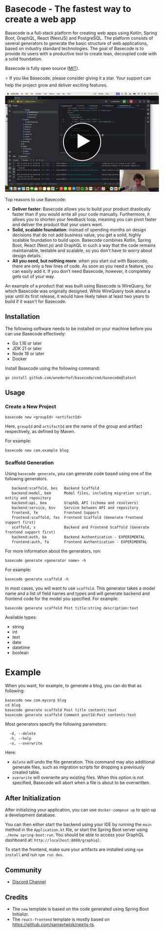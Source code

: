 # Basecode - The fastest way to create a web app

Basecode is a full-stack platform for creating web apps using Kotlin, Spring Boot, GraphQL, React (NextJS) and
PostgreSQL. The platform consists of several generators to generate the basic structure of web applications, based on
industry standard technologies. The goal of Basecode is to provide its users with a productive tool to
create lean, decoupled code with a solid foundation.

Basecode is fully open source ([MIT](LICENSE.md)).

⭐ If you like Basecode, please consider giving it a star. Your support can help the project grow and deliver exciting
features.

<a href="https://www.youtube.com/watch?v=rx9xL0nhot8"><img src="video-button.png"></a>

Top reasons to use Basecode:

- **Deliver faster**: Basecode allows you to build your product drastically faster than if
  you would write all your code manually. Furthermore, it allows you to shorten your feedback
  loop, meaning you can pivot faster and deliver the product that your users want.
- **Solid, scalable foundation**: instead of spending months on design decisions that
  do not add business value, you get a solid, highly scalable foundation to build upon.
  Basecode combines Kotlin, Spring Boot, React (Next.js) and GraphQL in such a way that
  the code remains maintainable, testable and scalable, so you don't have to worry about
  design details.
- **All you need, but nothing more**: when you start out with Basecode, there are only a
  few lines of code. As soon as you need a feature, you can easily add it. If you don't need
  Basecode, however, it completely gets out of your way.

An example of a product that was built using Basecode is WireQuery, for which Basecode was
originally designed. While WireQuery took about a year until its first release, it would
have likely taken at least two years to build if it wasn't for Basecode.

## Installation

The following software needs to be installed on your machine before you can use Basecode effectively:

- Go 1.16 or later
- JDK 21 or later
- Node 18 or later
- Docker

Install Basecode using the following command:

```shell
go install github.com/wnederhof/basecode/cmd/basecode@latest
```

## Usage

### Create a New Project

```
basecode new <groupId> <artifactId>
```

Here, `groupId` and `artifactId` are the name of the group and artifact respectively, as defined by Maven.

For example:

```
basecode new com.example blog
```

### Scaffold Generation

Using `basecode generate`, you can generate code based using one of the following generators.

```
   backend:scaffold, bes   Backend Scaffold
   backend:model, bem      Model files, including migration script, entity and repository
   backend:api, bea        GraphQL API (schema and resolvers)
   backend:service, bsv    Service between API and repository
   frontend, fe            Frontend Support
   frontend:scaffold, fes  Frontend Scaffold (Generate frontend support first)
   scaffold, s             Backend and Frontend Scaffold (Generate frontend support first)
   backend:auth, ba        Backend Authentication - EXPERIMENTAL
   frontend:auth, fa       Frontend Authentication - EXPERIMENTAL
```

For more information about the generators, run:

```
basecode generate <generator name> -h
```

For example:

```
basecode generate scaffold -h
```

In most cases, you will want to use `scaffold`. This generator takes a model name and a list of field names and types
and will generate backend and frontend code for the model you specified. For example:

```
basecode generate scaffold Post title:string description:text
```

Available types:

- string
- int
- text
- date
- datetime
- boolean

# Example

When you want, for example, to generate a blog, you can do that as following:

```
basecode new com.mycorp blog
cd blog
basecode generate scaffold Post title contents:text
basecode generate scaffold Comment postId:Post contents:text
```

Most generators specify the following parameters:

```
  -d, --delete
  -h, --help
  -o, --overwrite
```

Here:

- `delete` will undo the file generation. This command may also additional generate files, such as migration scripts for
  dropping a previously created table.
- `overwrite` will overwrite any existing files. When this option is not specified, Basecode will abort when a file is
  about to be overwritten.

## After Initialization

After initializing your application, you can use `docker-compose up` to spin up a development database.

You can then either start the backend using your IDE by running the `main` method in the `Application.kt` file, or start
the Spring Boot server using `./mvnw spring-boot:run`. You should be able to access your GraphQL dashboard
at: `http://localhost:8080/graphiql`.

To start the frontend, make sure your artifacts are installed using `npm install` and run `npm run dev`.

## Community

- [Discord Channel](https://discord.gg/KgcYdpEZ)

## Credits

- The `new` template is based on the code generated using Spring Boot Initializr.
- The `react-frontend` template is mostly based on https://github.com/sanjaytwisk/nextjs-ts.
